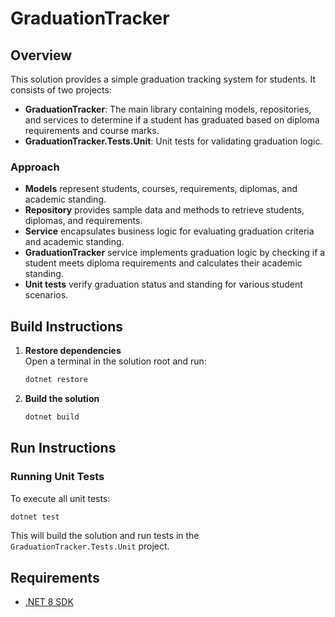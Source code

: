 # GraduationTracker

## Overview

This solution provides a simple graduation tracking system for students. It consists of two projects:

- **GraduationTracker**: The main library containing models, repositories, and services to determine if a student has graduated based on diploma requirements and course marks.
- **GraduationTracker.Tests.Unit**: Unit tests for validating graduation logic.

### Approach

- **Models** represent students, courses, requirements, diplomas, and academic standing.
- **Repository** provides sample data and methods to retrieve students, diplomas, and requirements.
- **Service** encapsulates business logic for evaluating graduation criteria and academic standing.
- **GraduationTracker** service implements graduation logic by checking if a student meets diploma requirements and calculates their academic standing.
- **Unit tests** verify graduation status and standing for various student scenarios.

## Build Instructions

1. **Restore dependencies**  
   Open a terminal in the solution root and run:
   ```sh
   dotnet restore
   ```

2. **Build the solution**  
   ```sh
   dotnet build
   ```

## Run Instructions

### Running Unit Tests

To execute all unit tests:
```sh
dotnet test
```

This will build the solution and run tests in the `GraduationTracker.Tests.Unit` project.

## Requirements

- [.NET 8 SDK](https://dotnet.microsoft.com/download/dotnet/8.0)